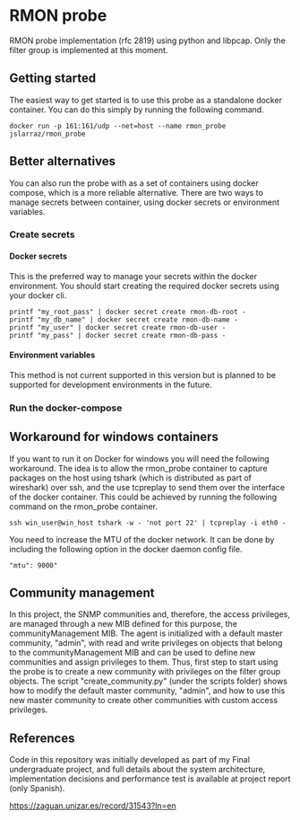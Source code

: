 # RMON probe
RMON probe implementation (rfc 2819) using python and libpcap. Only the filter group is implemented at this moment.

## Getting started

The easiest way to get started is to use this probe as a standalone docker container. You can do this simply by running 
the following command.

```
docker run -p 161:161/udp --net=host --name rmon_probe jslarraz/rmon_probe
```

## Better alternatives

You can also run the probe with as a set of containers using docker compose, which is a more reliable alternative. There
are two ways to manage secrets between container, using docker secrets or environment variables. 

### Create secrets

#### Docker secrets

This is the preferred way to manage your secrets within the docker environment. You should start creating the required 
docker secrets using your docker cli. 

```
printf "my_root_pass" | docker secret create rmon-db-root -
printf "my_db_name" | docker secret create rmon-db-name -
printf "my_user" | docker secret create rmon-db-user -
printf "my_pass" | docker secret create rmon-db-pass -
```

#### Environment variables

This method is not current supported in this version but is planned to be supported for development environments in the 
future. 

### Run the docker-compose

## Workaround for windows containers

If you want to run it on Docker for windows you will need the following workaround. The idea is to allow the rmon_probe
container to capture packages on the host using  tshark (which is distributed as part of wireshark) over ssh, and the 
use tcpreplay to send them over the interface of the docker container. This could be achieved by running the following 
command on the rmon_probe container. 

```
ssh win_user@win_host tshark -w - 'not port 22' | tcpreplay -i eth0 -
```

You need to increase the MTU of the docker network. It can be done by including the following option in the docker 
daemon config file.

```
"mtu": 9000"
```

## Community management

In this project, the SNMP communities and, therefore, the access privileges, are managed through a new MIB defined for 
this purpose, the communityManagement MIB. The agent is initialized with a default master community, "admin", with read 
and write privileges on objects that belong to the communityManagement MIB and can be used to define new communities and 
assign privileges to them. Thus, first step to start using the probe is to create a new community with privileges on the 
filter group objects. The script "create_community.py" (under the scripts folder) shows how to modify the default master 
community, "admin", and how to use this new master community to create other communities with custom access privileges.

## References

Code in this repository was initially developed as part of my Final undergraduate project, and full details about the 
system architecture, implementation decisions and performance test is available at project report (only Spanish).

https://zaguan.unizar.es/record/31543?ln=en

